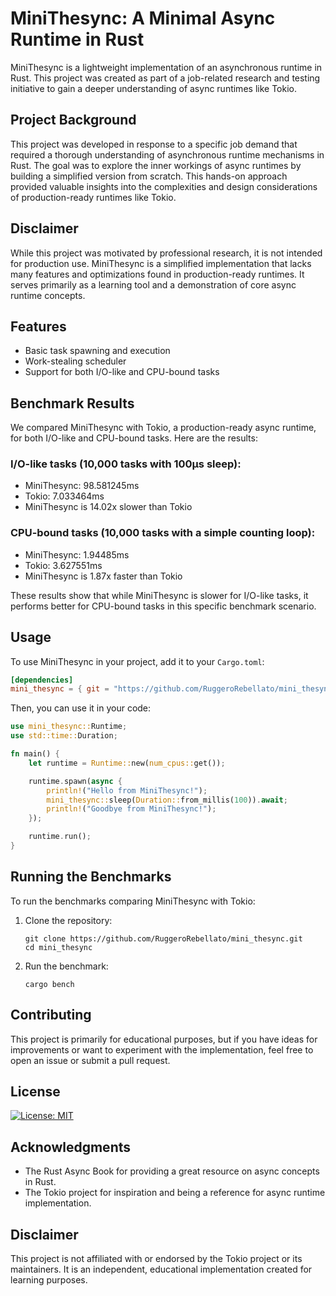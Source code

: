 # MiniThesync: A Minimal Async Runtime in Rust

MiniThesync is a lightweight implementation of an asynchronous runtime in Rust. This project was created as part of a job-related research and testing initiative to gain a deeper understanding of async runtimes like Tokio.

## Project Background

This project was developed in response to a specific job demand that required a thorough understanding of asynchronous runtime mechanisms in Rust. The goal was to explore the inner workings of async runtimes by building a simplified version from scratch. This hands-on approach provided valuable insights into the complexities and design considerations of production-ready runtimes like Tokio.

## Disclaimer

While this project was motivated by professional research, it is not intended for production use. MiniThesync is a simplified implementation that lacks many features and optimizations found in production-ready runtimes. It serves primarily as a learning tool and a demonstration of core async runtime concepts.

## Features

- Basic task spawning and execution
- Work-stealing scheduler
- Support for both I/O-like and CPU-bound tasks

## Benchmark Results

We compared MiniThesync with Tokio, a production-ready async runtime, for both I/O-like and CPU-bound tasks. Here are the results:

### I/O-like tasks (10,000 tasks with 100µs sleep):

- MiniThesync: 98.581245ms
- Tokio: 7.033464ms
- MiniThesync is 14.02x slower than Tokio

### CPU-bound tasks (10,000 tasks with a simple counting loop):

- MiniThesync: 1.94485ms
- Tokio: 3.627551ms
- MiniThesync is 1.87x faster than Tokio

These results show that while MiniThesync is slower for I/O-like tasks, it performs better for CPU-bound tasks in this specific benchmark scenario.

## Usage

To use MiniThesync in your project, add it to your `Cargo.toml`:

```toml
[dependencies]
mini_thesync = { git = "https://github.com/RuggeroRebellato/mini_thesync.git" }
```

Then, you can use it in your code:

```rust
use mini_thesync::Runtime;
use std::time::Duration;

fn main() {
    let runtime = Runtime::new(num_cpus::get());

    runtime.spawn(async {
        println!("Hello from MiniThesync!");
        mini_thesync::sleep(Duration::from_millis(100)).await;
        println!("Goodbye from MiniThesync!");
    });

    runtime.run();
}
```

## Running the Benchmarks

To run the benchmarks comparing MiniThesync with Tokio:

1. Clone the repository:

   ```
   git clone https://github.com/RuggeroRebellato/mini_thesync.git
   cd mini_thesync
   ```

2. Run the benchmark:
   ```
   cargo bench
   ```

## Contributing

This project is primarily for educational purposes, but if you have ideas for improvements or want to experiment with the implementation, feel free to open an issue or submit a pull request.

## License

[![License: MIT](https://img.shields.io/badge/License-MIT-yellow.svg)](https://opensource.org/licenses/MIT)

## Acknowledgments

- The Rust Async Book for providing a great resource on async concepts in Rust.
- The Tokio project for inspiration and being a reference for async runtime implementation.

## Disclaimer

This project is not affiliated with or endorsed by the Tokio project or its maintainers. It is an independent, educational implementation created for learning purposes.
